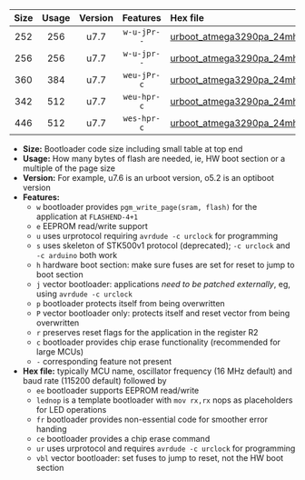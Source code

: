 |Size|Usage|Version|Features|Hex file|
|:-:|:-:|:-:|:-:|:--|
|252|256|u7.7|`w-u-jPr--`|[urboot_atmega3290pa_24mhz_115200bps_lednop_ur_vbl.hex](https://raw.githubusercontent.com/stefanrueger/urboot.hex/main/mcus/atmega3290pa/fcpu_24mhz/115200_bps/urboot_atmega3290pa_24mhz_115200bps_lednop_ur_vbl.hex)|
|256|256|u7.7|`w-u-jpr--`|[urboot_atmega3290pa_24mhz_115200bps_lednop_fr_ur_vbl.hex](https://raw.githubusercontent.com/stefanrueger/urboot.hex/main/mcus/atmega3290pa/fcpu_24mhz/115200_bps/urboot_atmega3290pa_24mhz_115200bps_lednop_fr_ur_vbl.hex)|
|360|384|u7.7|`weu-jPr-c`|[urboot_atmega3290pa_24mhz_115200bps_ee_lednop_fr_ce_ur_vbl.hex](https://raw.githubusercontent.com/stefanrueger/urboot.hex/main/mcus/atmega3290pa/fcpu_24mhz/115200_bps/urboot_atmega3290pa_24mhz_115200bps_ee_lednop_fr_ce_ur_vbl.hex)|
|342|512|u7.7|`weu-hpr-c`|[urboot_atmega3290pa_24mhz_115200bps_ee_lednop_fr_ce_ur.hex](https://raw.githubusercontent.com/stefanrueger/urboot.hex/main/mcus/atmega3290pa/fcpu_24mhz/115200_bps/urboot_atmega3290pa_24mhz_115200bps_ee_lednop_fr_ce_ur.hex)|
|446|512|u7.7|`wes-hpr-c`|[urboot_atmega3290pa_24mhz_115200bps_ee_lednop_fr_ce.hex](https://raw.githubusercontent.com/stefanrueger/urboot.hex/main/mcus/atmega3290pa/fcpu_24mhz/115200_bps/urboot_atmega3290pa_24mhz_115200bps_ee_lednop_fr_ce.hex)|

- **Size:** Bootloader code size including small table at top end
- **Usage:** How many bytes of flash are needed, ie, HW boot section or a multiple of the page size
- **Version:** For example, u7.6 is an urboot version, o5.2 is an optiboot version
- **Features:**
  + `w` bootloader provides `pgm_write_page(sram, flash)` for the application at `FLASHEND-4+1`
  + `e` EEPROM read/write support
  + `u` uses urprotocol requiring `avrdude -c urclock` for programming
  + `s` uses skeleton of STK500v1 protocol (deprecated); `-c urclock` and `-c arduino` both work
  + `h` hardware boot section: make sure fuses are set for reset to jump to boot section
  + `j` vector bootloader: applications *need to be patched externally*, eg, using `avrdude -c urclock`
  + `p` bootloader protects itself from being overwritten
  + `P` vector bootloader only: protects itself and reset vector from being overwritten
  + `r` preserves reset flags for the application in the register R2
  + `c` bootloader provides chip erase functionality (recommended for large MCUs)
  + `-` corresponding feature not present
- **Hex file:** typically MCU name, oscillator frequency (16 MHz default) and baud rate (115200 default) followed by
  + `ee` bootloader supports EEPROM read/write
  + `lednop` is a template bootloader with `mov rx,rx` nops as placeholders for LED operations
  + `fr` bootloader provides non-essential code for smoother error handing
  + `ce` bootloader provides a chip erase command
  + `ur` uses urprotocol and requires `avrdude -c urclock` for programming
  + `vbl` vector bootloader: set fuses to jump to reset, not the HW boot section
